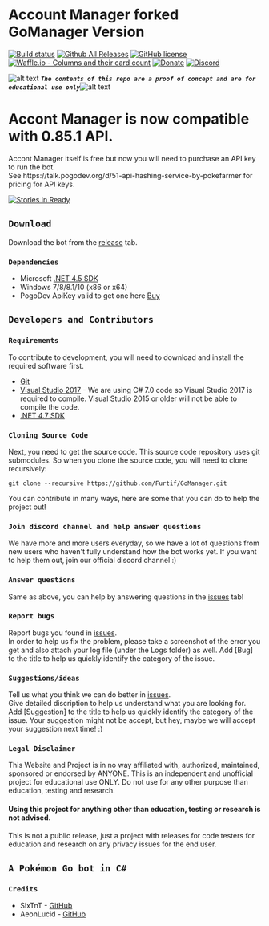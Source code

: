 # Account Manager forked GoManager Version

<!-- define variables -->
[1.1]: http://i.imgur.com/M4fJ65n.png (ATTENTION)

[![Build status](https://ci.appveyor.com/api/projects/status/n7nks9i63033eup5/branch/master?svg=true)](https://ci.appveyor.com/project/RocketBot/gomanager/branch/master) [![Github All Releases](https://img.shields.io/github/downloads/Furtif/GoManager/total.svg?maxAge=250)](https://github.com/Furtif/GoManager/releases) 
[![GitHub license](https://img.shields.io/badge/license-AGPL-blue.svg)](https://raw.githubusercontent.com/Furtif/GoManager/master/LICENSE.md) 
[![Waffle.io - Columns and their card count](https://badge.waffle.io/Furtif/GoManager.svg?columns=all)](https://waffle.io/Furtif/GoManager) [![Donate](https://img.shields.io/badge/Donate-PayPal-green.svg)](https://www.paypal.com/cgi-bin/webscr?cmd=_s-xclick&hosted_button_id=SNATC29B4ZJD4) [![Discord](https://img.shields.io/badge/Discord-Online-blue.svg)](https://discord.gg/rkm4xhX)

![alt text][1.1] <strong><em>`The contents of this repo are a proof of concept and are for educational use only`</em></strong>![alt text][1.1]<br/>

<h1>Accont Manager is now compatible with 0.85.1 API.</h1>

<p>
Accont Manager itself is free but now you will need to purchase an API key to run the bot.
<br/>
See https://talk.pogodev.org/d/51-api-hashing-service-by-pokefarmer for pricing for API keys.
</p>

[![Stories in Ready](https://discordapp.com/api/guilds/335455302965002242/widget.png?style=banner3&time-)](https://discord.gg/rkm4xhX)

## `Download`
Download the bot from the [release](https://github.com/Furtif/GoManager/releases) tab.  

### `Dependencies`
 - Microsoft [.NET 4.5 SDK](https://www.microsoft.com/en-us/download/details.aspx?id=55170&desc=dotnet47)
 - Windows 7/8/8.1/10 (x86 or x64)
 - PogoDev ApiKey valid to get one here [Buy](https://talk.pogodev.org/d/51-api-hashing-service-by-pokefarmer)

## `Developers and Contributors`

### `Requirements`

To contribute to development, you will need to download and install the required software first.

- [Git](https://git-scm.com/downloads)
- [Visual Studio 2017](https://www.visualstudio.com/vs/whatsnew/) - We are using C# 7.0 code so Visual Studio 2017 is required to compile. Visual Studio 2015 or older will not be able to compile the code.
- [.NET 4.7 SDK](https://www.microsoft.com/en-us/download/details.aspx?id=55170&desc=dotnet47)

### `Cloning Source Code`

Next, you need to get the source code.  This source code repository uses git submodules. So when you clone the source code, you will need to clone recursively:

```
git clone --recursive https://github.com/Furtif/GoManager.git
```

 You can contribute in many ways, here are some that you can do to help the project out!

### `Join discord channel and help answer questions`
 We have more and more users everyday, so we have a lot of questions from new users who haven't fully understand how the bot works yet. If you want to help them out, join our official discord channel :)

### `Answer questions`
 Same as above, you can help by answering questions in the [issues](https://github.com/Furtif/GoManager/issues) tab!

### `Report bugs`
 Report bugs you found in [issues](https://github.com/Furtif/GoManager/issues).  
In order to help us fix the problem, please take a screenshot of the error you get and also attach your log file (under the Logs folder) as well. Add [Bug] to the title to help us quickly identify the category of the issue.

### `Suggestions/ideas`
 Tell us what you think we can do better in [issues](https://github.com/Furtif/GoManager/issues).  
Give detailed discription to help us understand what you are looking for. Add [Suggestion] to the title to help us quickly identify the category of the issue. Your suggestion might not be accept, but hey, maybe we will accept your suggestion next time! :)

### `Legal Disclaimer`

This Website and Project is in no way affiliated with, authorized, maintained, sponsored or endorsed by ANYONE. This is an independent and unofficial project for educational use ONLY. Do not use for any other purpose than education, testing and research.

#### Using this project for anything other than education, testing or research is not advised.

This is not a public release, just a project with releases for code testers for education and research on any privacy issues for the end user.

## `A Pokémon Go bot in C#`


### `Credits`

- SlxTnT - [GitHub](https://github.com/SL-x-TnT)
- AeonLucid - [GitHub](https://github.com/AeonLucid)
